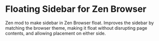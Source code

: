 # Floating Sidebar for Zen Browser
Zen mod to make sidebar in Zen Browser float.
Improves the sidebar by matching the browser theme, making it float without disrupting page contents, and allowing placement on either side.
